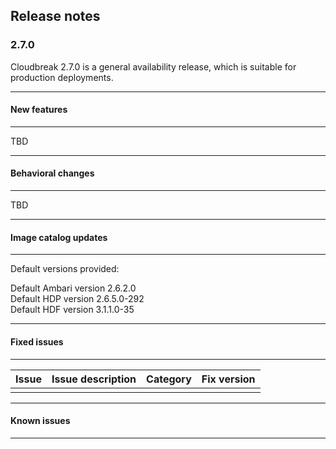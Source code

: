## Release notes

### 2.7.0

Cloudbreak 2.7.0 is a general availability release, which is suitable for production deployments.

____________________________

#### New features
____________________________

TBD 

____________________________

#### Behavioral changes
____________________________

TBD
____________________________

#### Image catalog updates
____________________________

Default versions provided:

Default Ambari version 2.6.2.0  
Default HDP version 2.6.5.0-292  
Default HDF version 3.1.1.0-35    

____________________________

#### Fixed issues
____________________________


| Issue | Issue description | Category | Fix version |
|---|---|---|---|
|   |   |   |   | 

____________________________

#### Known issues
____________________________


    
